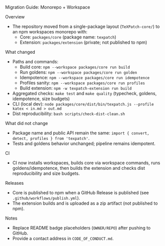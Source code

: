 Migration Guide: Monorepo + Workspace

Overview
- The repository moved from a single-package layout (`TeXPatch-core/`) to an npm workspaces monorepo with:
  - Core: `packages/core` (package name: `texpatch`)
  - Extension: `packages/extension` (private; not published to npm)

What changed
- Paths and commands:
  - Build core: `npm --workspace packages/core run build`
  - Run goldens: `npm --workspace packages/core run golden`
  - Idempotence: `npm --workspace packages/core run idempotence`
  - Profiles sanity: `npm --workspace packages/core run profiles`
  - Build extension: `npm -w texpatch-extension run build`
- Aggregated checks: `make test` and `make quality` (typecheck, goldens, idempotence, size budgets)
- CLI (local dev): `node packages/core/dist/bin/texpatch.js --profile katex < in.md > out.md`
- Dist reproducibility: `bash scripts/check-dist-clean.sh`

What did not change
- Package name and public API remain the same: `import { convert, detect, profiles } from 'texpatch'`.
- Tests and goldens behavior unchanged; pipeline remains idempotent.

CI
- CI now installs workspaces, builds core via workspace commands, runs goldens/idempotence, then builds the extension and checks dist reproducibility and size budgets.

Releases
- Core is published to npm when a GitHub Release is published (see `.github/workflows/publish.yml`).
- The extension builds and is uploaded as a zip artifact (not published to npm).

Notes
- Replace README badge placeholders (`OWNER/REPO`) after pushing to GitHub.
- Provide a contact address in `CODE_OF_CONDUCT.md`.

